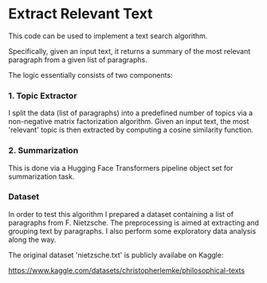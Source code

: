 # Extract Relevant Text
This code can be used to implement a text search algorithm.

Specifically, given an input text, it returns a summary of the most relevant paragraph from a given list of paragraphs.

The logic essentially consists of two components:

### 1. Topic Extractor
I split the data (list of paragraphs) into a predefined number of topics via a non-negative matrix factorization algorithm.
Given an input text, the most 'relevant' topic is then extracted by computing a cosine similarity function.

### 2. Summarization
This is done via a Hugging Face Transformers pipeline object set for summarization task.

### Dataset
In order to test this algorithm I prepared a dataset containing a list of paragraphs from F. Nietzsche.
The preprocessing is aimed at extracting and grouping text by paragraphs.
I also perform some exploratory data analysis along the way.

The original dataset 'nietzsche.txt' is publicly availabe on Kaggle:

https://www.kaggle.com/datasets/christopherlemke/philosophical-texts
